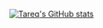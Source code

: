 [![Tareq's GitHub stats](https://github-readme-stats-self-zeta.vercel.app/api?username=tbareich&show_icons=true&theme=dracula&count_private=true&include_all_commits=true)](https://github.com/tbareich/github-readme-stats)
